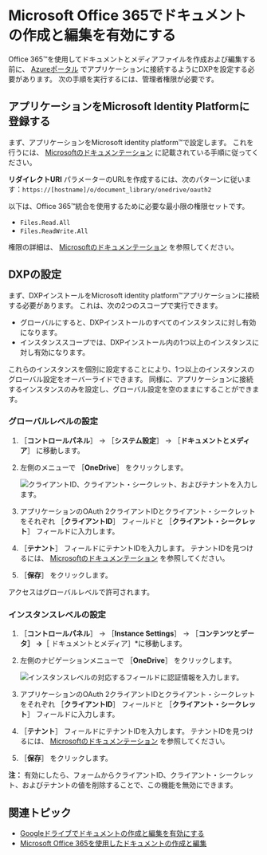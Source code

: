 # Microsoft Office 365でドキュメントの作成と編集を有効にする

Office 365&trade;を使用してドキュメントとメディアファイルを作成および編集する前に、 [Azureポータル](https://portal.azure.com) でアプリケーションに接続するようにDXPを設定する必要があります。 次の手順を実行するには、管理者権限が必要です。

<a name="register-an-application-with-the-microsoft-identity-platform" />

## アプリケーションをMicrosoft Identity Platformに登録する

まず、アプリケーションをMicrosoft identity platform&trade;で設定します。 これを行うには、 [Microsoftのドキュメンテーション](https://docs.microsoft.com/en-gb/graph/auth-register-app-v2) に記載されている手順に従ってください。

**リダイレクトURI** パラメーターのURLを作成するには、次のパターンに従います：`https://[hostname]/o/document_library/onedrive/oauth2`

以下は、Office 365&trade;統合を使用するために必要な最小限の権限セットです。

* `Files.Read.All`
* `Files.ReadWrite.All`

権限の詳細は、 [Microsoftのドキュメンテーション](https://docs.microsoft.com/graph/permissions-reference) を参照してください。

<a name="configuring-dxp" />

## DXPの設定

まず、DXPインストールをMicrosoft identity platform&trade;アプリケーションに接続する必要があります。 これは、次の2つのスコープで実行できます。

* グローバルにすると、DXPインストールのすべてのインスタンスに対し有効になります。
* インスタンススコープでは、DXPインストール内の1つ以上のインスタンスに対し有効になります。

これらのインスタンスを個別に設定することにより、1つ以上のインスタンスのグローバル設定をオーバーライドできます。 同様に、アプリケーションに接続するインスタンスのみを設定し、グローバル設定を空のままにすることができます。

### グローバルレベルの設定

1. ［**コントロールパネル**］ &rarr; ［**システム設定**］ &rarr; ［**ドキュメントとメディア**］ に移動します。

1. 左側のメニューで ［**OneDrive**］ をクリックします。

    ![クライアントID、クライアント・シークレット、およびテナントを入力します。](./enabling-document-creation-and-editing-with-microsoft-office-365/images/01.png)

1. アプリケーションのOAuth 2クライアントIDとクライアント・シークレットをそれぞれ ［**クライアントID**］ フィールドと ［**クライアント・シークレット**］ フィールドに入力します。
1. ［**テナント**］ フィールドにテナントIDを入力します。 テナントIDを見つけるには、 [Microsoftのドキュメンテーション](https://docs.microsoft.com/onedrive/find-your-office-365-tenant-id) を参照してください。
1. ［**保存**］ をクリックします。

アクセスはグローバルレベルで許可されます。

### インスタンスレベルの設定

1. ［**コントロールパネル**］ &rarr; ［**Instance Settings**］ &rarr; ［**コンテンツとデータ］ &rarr;**［ ドキュメントとメディア］*に移動します。

1. 左側のナビゲーションメニューで ［**OneDrive**］ をクリックします。

    ![インスタンスレベルの対応するフィールドに認証情報を入力します。](./enabling-document-creation-and-editing-with-microsoft-office-365/images/02.png)

1. アプリケーションのOAuth 2クライアントIDとクライアント・シークレットをそれぞれ ［**クライアントID**］ フィールドと ［**クライアント・シークレット**］ フィールドに入力します。
1. ［**テナント**］ フィールドにテナントIDを入力します。 テナントIDを見つけるには、 [Microsoftのドキュメンテーション](https://docs.microsoft.com/onedrive/find-your-office-365-tenant-id) を参照してください。
1. ［**保存**］ をクリックします。

 **注：** 有効にしたら、フォームからクライアントID、クライアント・シークレット、およびテナントの値を削除することで、この機能を無効にできます。

<a name="additional-information" />

## 関連トピック

* [Googleドライブでドキュメントの作成と編集を有効にする](./google-drive-integration/enabling-document-creation-and-editing-with-google-drive.md)
* [Microsoft Office 365を使用したドキュメントの作成と編集](../uploading-and-managing/creating-documents/creating-and-editing-documents-with-microsoft-office-365.md)
